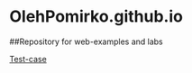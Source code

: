 # OlehPomirko.github.io
##Repository for web-examples and labs


[Test-case](https://OlehPomirko.github.io/test/ "test-case")
